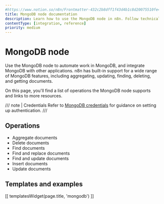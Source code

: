 ```yaml
---
#https://www.notion.so/n8n/Frontmatter-432c2b8dff1f43d4b1c8d20075510fe4
title: MongoDB node documentation
description: Learn how to use the MongoDB node in n8n. Follow technical documentation to integrate MongoDB node into your workflows.
contentType: [integration, reference]
priority: medium
---
```


# MongoDB node

Use the MongoDB node to automate work in MongoDB, and integrate MongoDB with other applications. n8n has built-in support for a wide range of MongoDB features, including aggregating, updating, finding, deleting, and getting documents. 

On this page, you'll find a list of operations the MongoDB node supports and links to more resources.

/// note | Credentials
Refer to [MongoDB credentials](/integrations/builtin/credentials/mongodb.md) for guidance on setting up authentication. 
///

## Operations

* Aggregate documents
* Delete documents
* Find documents
* Find and replace documents
* Find and update documents
* Insert documents
* Update documents

## Templates and examples

<!-- see https://www.notion.so/n8n/Pull-in-templates-for-the-integrations-pages-37c716837b804d30a33b47475f6e3780 -->
[[ templatesWidget(page.title, 'mongodb') ]]

